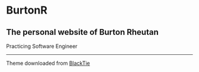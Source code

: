 # BurtonR

## The personal website of Burton Rheutan

Practicing Software Engineer

___
Theme downloaded from [BlackTie](http://blacktie.co/2014/05/solid-multipurpose-theme/)
